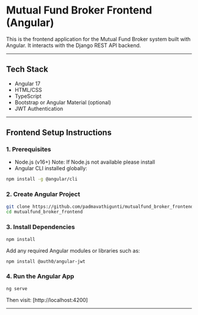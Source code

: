 # Mutual Fund Broker Frontend (Angular)

This is the frontend application for the Mutual Fund Broker system built with Angular. It interacts with the Django REST API backend.

---

## Tech Stack

- Angular 17
- HTML/CSS
- TypeScript
- Bootstrap or Angular Material (optional)
- JWT Authentication

---

## Frontend Setup Instructions

### 1. Prerequisites

- Node.js (v16+)
Note: If Node.js not available please install
- Angular CLI installed globally:



```bash
npm install -g @angular/cli
```

### 2. Create Angular Project

```bash
git clone https://github.com/padmavathigunti/mutualfund_broker_frontend.git
cd mutualfund_broker_frontend

```


### 3. Install Dependencies

```bash
npm install
```
Add any required Angular modules or libraries such as:
```bash
npm install @auth0/angular-jwt
```

### 4. Run the Angular App

```bash
ng serve
```

Then visit: [http://localhost:4200]

---
